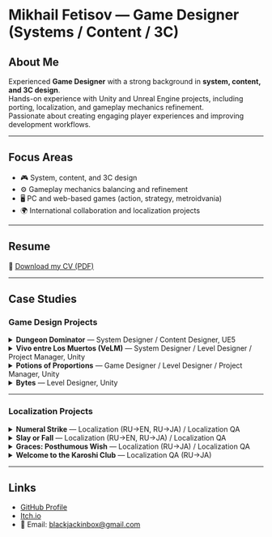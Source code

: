 # Mikhail Fetisov — Game Designer (Systems / Content / 3C)

<!--
This repository hosts my personal resume and portfolio site, available at:  
👉 [https://blackjackinbox.github.io](https://blackjackinbox.github.io)
-->

## About Me
Experienced **Game Designer** with a strong background in **system, content, and 3C design**.  
Hands-on experience with Unity and Unreal Engine projects, including porting, localization, and gameplay mechanics refinement.  
Passionate about creating engaging player experiences and improving development workflows.  

---

## Focus Areas
- 🎮 System, content, and 3C design  
- ⚙️ Gameplay mechanics balancing and refinement  
- 🖥️ PC and web-based games (action, strategy, metroidvania)  
- 🌍 International collaboration and localization projects  

---

## Resume
📄 [Download my CV (PDF)](CV_Mikhail_Fetisov.pdf)

---

## Case Studies

### Game Design Projects

<details>
  <summary><strong>Dungeon Dominator</strong> — System Designer / Content Designer, UE5</summary>

  <h4>About the Project:</h4>
  <p>
    A fantasy <strong>Dungeon management</strong> game developed in Unreal Engine 5 for PC.<br>
    Designed from a side-view, "ant-farm" perspective, focusing on base-building, exploration, and tactical encounters.<br>
    Currently in active production, developed by a small core team.
  </p>

  <h4>Role and Responsibilities:</h4>
  <ul>
    <li>System design: core player interaction, meta-progression, economy, and event logic</li>
    <li>Structured and maintained game design documentation</li>
    <li>Created balance sheets and coordinated integration between content and UI</li>
  </ul>

  <h4>Results:</h4>
  <ul>
    <li>Created clear, consistent documentation for complex gameplay systems and content features</li>
    <li>Improved overall design clarity and team communication</li>
  </ul>

  <h4>Project Materials</h4>
  <p>
    Publicly available gameplay footage and visual materials — including results of my design work — can be found on the official Telegram channel:<br>
    <a href="https://t.me/ShelterDungeongame" target="_blank">https://t.me/ShelterDungeongame</a>
  </p>

</details>

<details>
  <summary><strong>Vivo entre Los Muertos (VeLM)</strong> — System Designer / Level Designer / Project Manager, Unity</summary>

  <h4>About the Project</h4>
  <p>
    A 2D side-scrolling <strong>metroidvania</strong> inspired by <em>Pitfall</em>, <em>Ori</em>, and <em>Hollow Knight</em>, set in a <strong>Mesoamerican-inspired world</strong>.<br>
    Developed in Unity as a passion project without external funding.<br>
    The design included seven planned biomes, multiple boss encounters, and an emphasis on exploration and environmental storytelling.
  </p>

  <h4>Role and Responsibilities</h4>
  <ul>
    <li><strong>System Design:</strong> designed progression systems, player abilities, combat and resource mechanics</li>
    <li><strong>Level Design:</strong> created side-scrolling maps and gameplay flow for exploration and combat areas</li>
    <li><strong>Project Management:</strong> coordinated a small distributed team of artists and programmers, maintained development roadmap, feature priorities, and production milestones</li>
  </ul>

  <h4>Results</h4>
  <ul>
    <li>Completed a nearly finished <strong>vertical slice prototype</strong> showcasing core gameplay</li>
    <li>Fully developed and content-complete biome <strong>“House of Fire”</strong> with unique mechanics and visual identity</li>
  </ul>

<h4>Project Materials</h4>
<p>Screenshots and gameplay videos from the prototype:</p>

<p>
  <a href="images/photo_2023-06-26_15-11-11.jpg" target="_blank">
    <img src="images/photo_2023-06-26_15-11-11.jpg" alt="Vivo entre Los Muertos — Screenshot 1" width="360">
  </a>
  <a href="images/photo_2024-03-14_19-17-08.jpg" target="_blank">
    <img src="images/photo_2024-03-14_19-17-08.jpg" alt="Vivo entre Los Muertos — Screenshot 2" width="360">
  </a>
  <a href="images/photo_2024-08-11_20-02-43.jpg" target="_blank">
    <img src="images/photo_2024-08-11_20-02-43.jpg" alt="Vivo entre Los Muertos — Screenshot 3" width="360">
  </a>
  <a href="images/photo_2023-07-01_21-42-16.jpg" target="_blank">
    <img src="images/photo_2023-07-01_21-42-16.jpg" alt="Vivo entre Los Muertos — Screenshot 4" width="360">
  </a>
</p>

<p>
  <iframe width="560" height="315" src="https://www.youtube.com/embed/l5HTd_IAmmI" title="Vivo entre Los Muertos — Teaser" frameborder="0" allow="accelerometer; autoplay; clipboard-write; encrypted-media; gyroscope; picture-in-picture; web-share" allowfullscreen></iframe>
</p>

<p>
  <iframe width="560" height="315" src="https://www.youtube.com/embed/jOMC-22at2g" title="Vivo entre Los Muertos — Art" frameborder="0" allow="accelerometer; autoplay; clipboard-write; encrypted-media; gyroscope; picture-in-picture; web-share" allowfullscreen></iframe>
</p>

<p>
  <iframe width="560" height="315" src="https://www.youtube.com/embed/caZvm6MS2JQ" title="Vivo entre Los Muertos — Movement" frameborder="0" allow="accelerometer; autoplay; clipboard-write; encrypted-media; gyroscope; picture-in-picture; web-share" allowfullscreen></iframe>
</p>

<p>
  <iframe width="560" height="315" src="https://www.youtube.com/embed/L2x1uiXZY7k" title="Vivo entre Los Muertos — Puzzle Gameplay" frameborder="0" allow="accelerometer; autoplay; clipboard-write; encrypted-media; gyroscope; picture-in-picture; web-share" allowfullscreen></iframe>
</p>

<p>
  Official Steam page:<br>
  <a href="https://store.steampowered.com/app/1058600/VeLM/" target="_blank" rel="noopener noreferrer">https://store.steampowered.com/app/1058600/VeLM/</a>
</p>

</details>

<details>
  <summary><strong>Potions of Proportions</strong> — Game Designer / Level Designer / Project Manager, Unity</summary>

  <h4>About the Project</h4>
  <p>
    A 2D puzzle-platformer about creative size manipulation and spatial thinking.<br>
    Developed in Unity within 96 hours for the <strong>GMTK Game Jam 2024</strong> by a small team.<br>
    The game explores the mechanics of resizing characters and objects to solve platforming and logic challenges.
  </p>

  <h4>Role and Responsibilities</h4>
  <ul>
    <li><strong>Game Design:</strong> designed the core resizing mechanic and its puzzle applications</li>
    <li><strong>Level Design:</strong> built progressive puzzle levels emphasizing spatial awareness and timing</li>
    <li><strong>Project Management:</strong> coordinated team workflow, tracked scope within jam constraints, and managed final build submission</li>
  </ul>

  <h4>Results</h4>
  <ul>
    <li>Completed and submitted a fully playable prototype within the 96-hour deadline</li>
    <li>Received positive feedback for originality and level pacing during the jam</li>
  </ul>

<h4>Project Materials</h4>
<p>Screenshots and gameplay videos from the prototype:</p>

<p>
  <a href="images/photo_(1300).png" target="_blank">
    <img src="images/photo_(1300).png" alt="Potions of Proportions — Screenshot 1" width="360">
  </a>
  <a href="images/SmSHIP.jpg" target="_blank">
    <img src="images/SmSHIP.jpg" alt="Potions of Proportions — Screenshot 2" width="360">
  </a>
  <a href="images/umLMMl.jpg" target="_blank">
    <img src="images/umLMMl.jpg" alt="Potions of Proportions — Screenshot 3" width="360">
  </a>
  <a href="images/s__AfZ.jpg" target="_blank">
    <img src="images/s__AfZ.jpg" alt="Potions of Proportions — Screenshot 4" width="360">
  </a>
</p>

<p>
  <iframe width="560" height="315" src="https://www.youtube.com/embed/Q5BbFcm-3LM" title="Potions of Proportions — Walkthrough" frameborder="0" allow="accelerometer; autoplay; clipboard-write; encrypted-media; gyroscope; picture-in-picture; web-share" allowfullscreen></iframe>
</p>

<p>
  Playable version available on itch.io:<br>
  <a href="https://blackjackinbox.itch.io/potions-of-proportions" target="_blank" rel="noopener noreferrer">https://blackjackinbox.itch.io/potions-of-proportions</a>
</p>

</details>

<details>
  <summary><strong>Bytes</strong> — Level Designer, Unity</summary>

  <h4>About the Project</h4>
  <p>
    A short cyberpunk-themed prototype developed as part of the <strong>Arizona State University Video Game Development Club</strong>.<br>
    Initially planned as a cyberpunk rogue-like, the project evolved into a simple room-exploration game focused on movement and environment transitions.<br>
    Created as a learning experience emphasizing scope control and teamwork.
  </p>

  <h4>Role and Responsibilities</h4>
  <ul>
    <li><strong>Level Design:</strong> created interconnected room layouts supporting exploration and pacing</li>
    <li>Worked closely with the design team to prototype spatial flow and navigation readability</li>
  </ul>

  <h4>Results</h4>
  <ul>
    <li>Developed a functional level structure demonstrating progression and spatial logic</li>
    <li>Contributed to an educational project highlighting lessons in scope management and iteration</li>
  </ul>

  <h4>Project Materials</h4>

  <p>
    <a href="images/3.png" target="_blank"><img src="images/3.png" alt="Bytes Screenshot 1" width="360"></a>
    <a href="images/5.png" target="_blank"><img src="images/5.png" alt="Bytes Screenshot 2" width="360"></a><br>
    <a href="images/7.png" target="_blank"><img src="images/7.png" alt="Bytes Screenshot 3" width="360"></a>
    <a href="images/8.png" target="_blank"><img src="images/8.png" alt="Bytes Screenshot 4" width="360"></a>
  </p>

  <p>
    <iframe width="560" height="315" src="https://www.youtube.com/embed/ZYxe4WO4R_Y" title="Bytes — Gameplay Demo" frameborder="0" allow="accelerometer; autoplay; clipboard-write; encrypted-media; gyroscope; picture-in-picture; web-share" allowfullscreen></iframe>
  </p>

  <p>
    Playable version available on itch.io:<br>
    <a href="https://heatwave-studios.itch.io/bytes" target="_blank" rel="noopener noreferrer">https://heatwave-studios.itch.io/bytes</a>
  </p>

</details>

---

### Localization Projects

<details>
  <summary><strong>Numeral Strike</strong> — Localization (RU→EN, RU→JA) / Localization QA</summary>

  <h4>About the Project</h4>
  <p>
    Turn-based tactical roguelike available on Steam (demo version).<br>
    Provided <strong>Russian-to-English</strong> and <strong>Russian-to-Japanese localization</strong> for the demo build,<br>
    as well as <strong>localization quality assurance</strong> to ensure consistency, terminology accuracy, and clear gameplay communication across languages.
  </p>

  <h4>Project Page</h4>
  <p>
    Steam:<br>
    <a href="https://store.steampowered.com/app/3708620/Numeral_Strike/" target="_blank" rel="noopener noreferrer">
      https://store.steampowered.com/app/3708620/Numeral_Strike/
    </a>
  </p>

</details>

<details>
  <summary><strong>Slay or Fall</strong> — Localization (RU→EN, RU→JA) / Localization QA</summary>

  <h4>About the Project</h4>
  <p>
    2D roguelike available on Steam.<br>
    Provided <strong>Russian-to-English</strong> and <strong>Russian-to-Japanese localization</strong> for in-game text, UI, and gameplay terminology,<br>
    as well as <strong>localization quality assurance</strong> for consistency and readability across versions.
  </p>

  <h4>Project Page</h4>
  <p>
    Steam:<br>
    <a href="https://store.steampowered.com/app/3170730/Slay_or_Fall/" target="_blank" rel="noopener noreferrer">
      https://store.steampowered.com/app/3170730/Slay_or_Fall/
    </a>
  </p>

</details>

<details>
  <summary><strong>Graces: Posthumous Wish</strong> — Localization (RU→JA) / Localization QA</summary>

  <h4>About the Project</h4>
  <p>
    Visual novel released on Steam.<br>
    Provided <strong>Russian-to-Japanese localization</strong> for all in-game text and UI,<br>
    as well as <strong>localization quality assurance</strong> to ensure tone accuracy and linguistic consistency.
  </p>

  <h4>Project Page</h4>
  <p>
    Steam:<br>
    <a href="https://store.steampowered.com/app/2899980" target="_blank" rel="noopener noreferrer">
      https://store.steampowered.com/app/2899980
    </a>
  </p>

</details>

<details>
  <summary><strong>Welcome to the Karoshi Club</strong> — Localization QA (RU→JA)</summary>

  <h4>About the Project</h4>
  <p>
    Visual novel released on Steam.<br>
    Provided <strong>localization quality assurance</strong> for in-game text and UI.
  </p>

  <h4>Project Page</h4>
  <p>
    Steam:<br>
    <a href="https://store.steampowered.com/app/2624950/Welcome_to_the_Karoshi_Club/" target="_blank" rel="noopener noreferrer">
      https://store.steampowered.com/app/2624950/Welcome_to_the_Karoshi_Club/
    </a>
  </p>

</details>

---

## Links
- [GitHub Profile](https://github.com/BlackJackinBox)  
- [Itch.io](https://blackjackinbox.itch.io)
- 📧 Email: blackjackinbox@gmail.com
